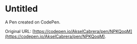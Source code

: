 # Untitled

A Pen created on CodePen.

Original URL: [https://codepen.io/AkselCabrera/pen/NPKQoqM](https://codepen.io/AkselCabrera/pen/NPKQoqM).

